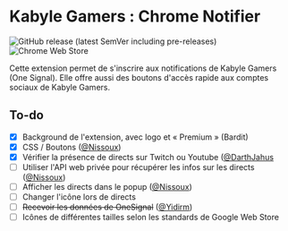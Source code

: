 # Kabyle Gamers : Chrome Notifier

![GitHub release (latest SemVer including pre-releases)](https://img.shields.io/github/v/release/SubspaceNetwork/KabyleGamers-ChromeNotifier?include_prereleases) ![Chrome Web Store](https://img.shields.io/chrome-web-store/v/chcnihmebbhcokdbbaimeeklbemopfdp?label=Chrome)

Cette extension permet de s'inscrire aux notifications de Kabyle Gamers (One Signal). Elle offre aussi des boutons d'accès rapide aux comptes sociaux de Kabyle Gamers.

## To-do

- [x] Background de l'extension, avec logo et « Premium » (Bardit)
- [x] CSS / Boutons ([@Nissoux](https://github.com/@nissoux))
- [x] Vérifier la présence de directs sur Twitch ou Youtube ([@DarthJahus](https://github.com/darthjahus)
- [ ] Utiliser l'API web privée pour récupérer les infos sur les directs ([@Nissoux](https://github.com/@nissoux))
- [ ] Afficher les directs dans le popup ([@Nissoux](https://github.com/@nissoux))
- [ ] Changer l'icône lors de directs
- [ ] ~~Recevoir les données de OneSignal~~ ([@Yidirm](https://github.com/yidirm))
- [ ] Icônes de différentes tailles selon les standards de Google Web Store
